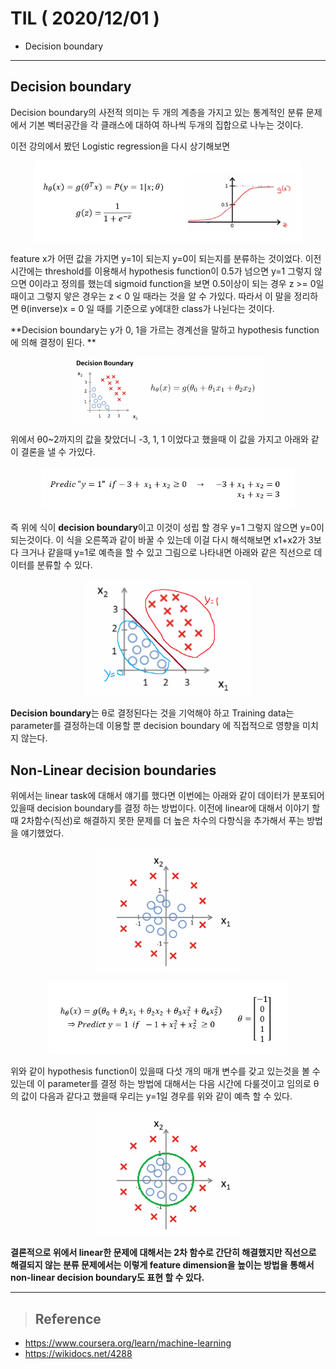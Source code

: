 # TIL ( 2020/12/01 )

- Decision boundary

---

## Decision boundary

Decision boundary의 사전적 의미는 두 개의 계층을 가지고 있는 통계적인 분류 문제에서 기본 벡터공간을 각 클래스에 대하여 하나씩 두개의 집합으로 나누는 것이다. 

  

이전 강의에서 봤던 Logistic regression을 다시 상기해보면

<p align="center"><img src="../image/Machine/12.01/001.PNG" style="zoom:70%;"/></p>

feature x가 어떤 값을 가지면 y=1이 되는지 y=0이 되는지를 분류하는 것이었다. 이전 시간에는 threshold를 이용해서 hypothesis function이 0.5가 넘으면 y=1 그렇지 않으면 0이라고 정의를 했는데 sigmoid function을 보면 0.5이상이 되는 경우 z >= 0일때이고 그렇지 앟은 경우는 z < 0 일 때라는 것을 알 수 가있다. 따라서 이 말을 정리하면 &theta;(inverse)x = 0 일 때를 기준으로 y에대한 class가 나뉜다는 것이다. 

  

**Decision boundary는 y가 0, 1을 가르는 경계선을 말하고 hypothesis function에 의해 결정이 된다. **

<p align="center"><img src="../image/Machine/12.01/002.PNG" style="zoom:30%;"/></p>

위에서 &theta;0~2까지의 값을 찾았더니 -3, 1, 1 이었다고 했을때 이 값을 가지고 아래와 같이 결론을 낼 수 가있다.

  

<p align="center"><img src="../image/Machine/12.01/003.PNG" style="zoom:70%;"/></p>

즉 위에 식이 **decision boundary**이고 이것이 성립 할 경우 y=1 그렇지 않으면 y=0이 되는것이다. 이 식을 오른쪽과 같이 바꿀 수 있는데 이걸 다시 해석해보면 x1+x2가 3보다 크거나 같을때 y=1로 예측을 할 수 있고 그림으로 나타내면 아래와 같은 직선으로 데이터를 분류할 수 있다.

<p align="center"><img src="../image/Machine/12.01/004.PNG" style="zoom:40%;"/></p>

  

**Decision boundary**는 &theta;로 결정된다는 것을 기억해야 하고 Training data는 parameter를 결정하는데 이용할 뿐 decision boundary 에 직접적으로 영향을 미치지 않는다.

  

## Non-Linear decision boundaries

위에서는 linear task에 대해서 얘기를 했다면 이번에는 아래와 같이 데이터가 분포되어 있을때 decision boundary를 결정 하는 방법이다. 이전에 linear에 대해서 이야기 할때 2차함수(직선)로 해결하지 못한 문제를 더 높은 차수의 다항식을 추가해서 푸는 방법을 얘기했었다. 

<p align="center"><img src="../image/Machine/12.01/005.PNG" style="zoom:100%;"/></p>

  <p align="center"><img src="../image/Machine/12.01/006.PNG" style="zoom:70%;"/></p>

위와 같이 hypothesis function이 있을때 다섯 개의 매개 변수를 갖고 있는것을 볼 수 있는데 이 parameter를 결정 하는 방법에 대해서는 다음 시간에 다룰것이고 임의로 &theta;의 값이 다음과 같다고 했을때 우리는 y=1일 경우를 위와 같이 예측 할 수 있다.

<p align="center"><img src="../image/Machine/12.01/007.png" style="zoom:100%;"/></p>

**결론적으로 위에서 linear한 문제에 대해서는 2차 함수로 간단히 해결했지만 직선으로 해결되지 않는 분류 문제에서는 이렇게 feature dimension을 높이는 방법을 통해서 non-linear decision boundary도 표현 할 수 있다.**





****

>## Reference

- https://www.coursera.org/learn/machine-learning
- https://wikidocs.net/4288

